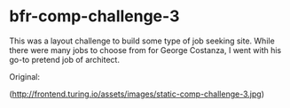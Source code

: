 # bfr-comp-challenge-3

This was a layout challenge to build some type of job seeking site. While there were many jobs to choose from for George Costanza, I went with his go-to pretend job of architect.

Original:

(http://frontend.turing.io/assets/images/static-comp-challenge-3.jpg)
